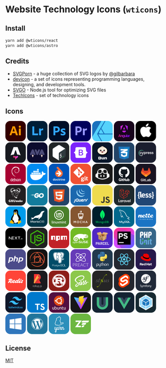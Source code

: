 # Website Technology Icons (`wticons`)

## Install

```shell
yarn add @wticons/react
yarn add @wticons/astro
```

## Credits

* [SVGPorn](https://svgporn.com/) - a huge collection of SVG logos by [@gilbarbara](https://github.com/gilbarbara)
* [devicon](https://devicon.dev) - a set of icons representing programming languages, designing, and development tools.
* [SVGO](https://github.com/svg/svgo) - Node.js tool for optimizing SVG files
* [TechIcons](https://techicons.dev/) - set of technology icons 

## Icons

[<img src='icons/adobe-illustrator.svg' width='64' alt='adobe-illustrator.svg' />](icons/adobe-illustrator.svg)
[<img src='icons/adobe-lightroom.svg' width='64' alt='adobe-lightroom.svg' />](icons/adobe-lightroom.svg)
[<img src='icons/adobe-photoshop.svg' width='64' alt='adobe-photoshop.svg' />](icons/adobe-photoshop.svg)
[<img src='icons/adobe-premiere.svg' width='64' alt='adobe-premiere.svg' />](icons/adobe-premiere.svg)
[<img src='icons/affinity-designer.svg' width='64' alt='affinity-designer.svg' />](icons/affinity-designer.svg)
[<img src='icons/angular.svg' width='64' alt='angular.svg' />](icons/angular.svg)
[<img src='icons/apple.svg' width='64' alt='apple.svg' />](icons/apple.svg)
[<img src='icons/astro.svg' width='64' alt='astro.svg' />](icons/astro.svg)
[<img src='icons/ava.svg' width='64' alt='ava.svg' />](icons/ava.svg)
[<img src='icons/bash.svg' width='64' alt='bash.svg' />](icons/bash.svg)
[<img src='icons/bootstrap.svg' width='64' alt='bootstrap.svg' />](icons/bootstrap.svg)
[<img src='icons/bun.svg' width='64' alt='bun.svg' />](icons/bun.svg)
[<img src='icons/css.svg' width='64' alt='css.svg' />](icons/css.svg)
[<img src='icons/cypress.svg' width='64' alt='cypress.svg' />](icons/cypress.svg)
[<img src='icons/debian.svg' width='64' alt='debian.svg' />](icons/debian.svg)
[<img src='icons/docker.svg' width='64' alt='docker.svg' />](icons/docker.svg)
[<img src='icons/doctrine.svg' width='64' alt='doctrine.svg' />](icons/doctrine.svg)
[<img src='icons/git.svg' width='64' alt='git.svg' />](icons/git.svg)
[<img src='icons/github-copilot.svg' width='64' alt='github-copilot.svg' />](icons/github-copilot.svg)
[<img src='icons/github.svg' width='64' alt='github.svg' />](icons/github.svg)
[<img src='icons/gitlab.svg' width='64' alt='gitlab.svg' />](icons/gitlab.svg)
[<img src='icons/gnu-make.svg' width='64' alt='gnu-make.svg' />](icons/gnu-make.svg)
[<img src='icons/go.svg' width='64' alt='go.svg' />](icons/go.svg)
[<img src='icons/html.svg' width='64' alt='html.svg' />](icons/html.svg)
[<img src='icons/j-query.svg' width='64' alt='j-query.svg' />](icons/j-query.svg)
[<img src='icons/js.svg' width='64' alt='js.svg' />](icons/js.svg)
[<img src='icons/laravel.svg' width='64' alt='laravel.svg' />](icons/laravel.svg)
[<img src='icons/less.svg' width='64' alt='less.svg' />](icons/less.svg)
[<img src='icons/linux.svg' width='64' alt='linux.svg' />](icons/linux.svg)
[<img src='icons/mariadb.svg' width='64' alt='mariadb.svg' />](icons/mariadb.svg)
[<img src='icons/mint.svg' width='64' alt='mint.svg' />](icons/mint.svg)
[<img src='icons/mocha.svg' width='64' alt='mocha.svg' />](icons/mocha.svg)
[<img src='icons/mongodb.svg' width='64' alt='mongodb.svg' />](icons/mongodb.svg)
[<img src='icons/my-sql.svg' width='64' alt='my-sql.svg' />](icons/my-sql.svg)
[<img src='icons/nette.svg' width='64' alt='nette.svg' />](icons/nette.svg)
[<img src='icons/next-js.svg' width='64' alt='next-js.svg' />](icons/next-js.svg)
[<img src='icons/nodejs.svg' width='64' alt='nodejs.svg' />](icons/nodejs.svg)
[<img src='icons/npm.svg' width='64' alt='npm.svg' />](icons/npm.svg)
[<img src='icons/opensuse.svg' width='64' alt='opensuse.svg' />](icons/opensuse.svg)
[<img src='icons/parcel.svg' width='64' alt='parcel.svg' />](icons/parcel.svg)
[<img src='icons/php-storm.svg' width='64' alt='php-storm.svg' />](icons/php-storm.svg)
[<img src='icons/php-unit.svg' width='64' alt='php-unit.svg' />](icons/php-unit.svg)
[<img src='icons/php.svg' width='64' alt='php.svg' />](icons/php.svg)
[<img src='icons/postcss.svg' width='64' alt='postcss.svg' />](icons/postcss.svg)
[<img src='icons/postgres.svg' width='64' alt='postgres.svg' />](icons/postgres.svg)
[<img src='icons/preact.svg' width='64' alt='preact.svg' />](icons/preact.svg)
[<img src='icons/python.svg' width='64' alt='python.svg' />](icons/python.svg)
[<img src='icons/react.svg' width='64' alt='react.svg' />](icons/react.svg)
[<img src='icons/redhat.svg' width='64' alt='redhat.svg' />](icons/redhat.svg)
[<img src='icons/redis.svg' width='64' alt='redis.svg' />](icons/redis.svg)
[<img src='icons/rollup.svg' width='64' alt='rollup.svg' />](icons/rollup.svg)
[<img src='icons/rust.svg' width='64' alt='rust.svg' />](icons/rust.svg)
[<img src='icons/sass.svg' width='64' alt='sass.svg' />](icons/sass.svg)
[<img src='icons/stylus.svg' width='64' alt='stylus.svg' />](icons/stylus.svg)
[<img src='icons/svelte.svg' width='64' alt='svelte.svg' />](icons/svelte.svg)
[<img src='icons/symfony.svg' width='64' alt='symfony.svg' />](icons/symfony.svg)
[<img src='icons/tailwind.svg' width='64' alt='tailwind.svg' />](icons/tailwind.svg)
[<img src='icons/type-script.svg' width='64' alt='type-script.svg' />](icons/type-script.svg)
[<img src='icons/ubuntu.svg' width='64' alt='ubuntu.svg' />](icons/ubuntu.svg)
[<img src='icons/vite.svg' width='64' alt='vite.svg' />](icons/vite.svg)
[<img src='icons/vue-use.svg' width='64' alt='vue-use.svg' />](icons/vue-use.svg)
[<img src='icons/vue.svg' width='64' alt='vue.svg' />](icons/vue.svg)
[<img src='icons/webpack.svg' width='64' alt='webpack.svg' />](icons/webpack.svg)
[<img src='icons/windows.svg' width='64' alt='windows.svg' />](icons/windows.svg)
[<img src='icons/wordpress.svg' width='64' alt='wordpress.svg' />](icons/wordpress.svg)
[<img src='icons/yarn.svg' width='64' alt='yarn.svg' />](icons/yarn.svg)
[<img src='icons/zend-framework.svg' width='64' alt='zend-framework.svg' />](icons/zend-framework.svg)

## License

[MIT](./LICENSE)